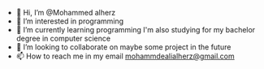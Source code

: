 - 👋 Hi, I’m @Mohammed alherz
- 👀 I’m interested in programming 
- 🌱 I’m currently learning programming
I'm also studying for my bachelor degree in computer science 
- 💞️ I’m looking to collaborate on maybe some project in the future
- 📫 How to reach me in my email mohammdealialherz@gmail.com

<!---
FzHFz/FzHFz is a ✨ special ✨ repository because its `README.md` (this file) appears on your GitHub profile.
You can click the Preview link to take a look at your changes.
--->
